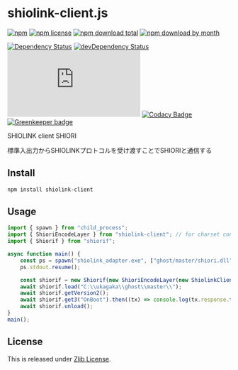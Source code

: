 # shiolink-client.js

[![npm](https://img.shields.io/npm/v/shiolink-client.svg)](https://www.npmjs.com/package/shiolink-client)
[![npm license](https://img.shields.io/npm/l/shiolink-client.svg)](https://www.npmjs.com/package/shiolink-client)
[![npm download total](https://img.shields.io/npm/dt/shiolink-client.svg)](https://www.npmjs.com/package/shiolink-client)
[![npm download by month](https://img.shields.io/npm/dm/shiolink-client.svg)](https://www.npmjs.com/package/shiolink-client)

[![Dependency Status](https://david-dm.org/Narazaka/shiolink-client.js/status.svg)](https://david-dm.org/Narazaka/shiolink-client.js)
[![devDependency Status](https://david-dm.org/Narazaka/shiolink-client.js/dev-status.svg)](https://david-dm.org/Narazaka/shiolink-client.js?type=dev)
[![AppVeyor Build Status](https://ci.appveyor.com/api/projects/status/github/Narazaka/shiolink-client.js?svg=true&branch=master)](https://ci.appveyor.com/project/Narazaka/shiolink-client-js)
[![Codacy Badge](https://api.codacy.com/project/badge/Grade/be433c11636a4a5bad59fe94a976a4b7)](https://www.codacy.com/app/narazaka/shiolink-client.js?utm_source=github.com&amp;utm_medium=referral&amp;utm_content=Narazaka/shiolink-client.js&amp;utm_campaign=Badge_Grade)
[![Greenkeeper badge](https://badges.greenkeeper.io/Narazaka/shiolink-client.js.svg)](https://greenkeeper.io/)

SHIOLINK client SHIORI

標準入出力からSHIOLINKプロトコルを受け渡すことでSHIORIと通信する

## Install

```bash
npm install shiolink-client
```

## Usage

```typescript
import { spawn } from "child_process";
import { ShioriEncodeLayer } from "shiolink-client"; // for charset convert
import { Shiorif } from "shiorif";

async function main() {
    const ps = spawn("shiolink_adapter.exe", ["ghost/master/shiori.dll"]);
    ps.stdout.resume();

    const shiorif = new Shiorif(new ShioriEncodeLayer(new ShiolinkClient(ps.stdout, ps.stdin)));
    await shiorif.load("C:\\ukagaka\\ghost\\master\\");
    await shiorif.getVersion2();
    await shiorif.get3("OnBoot").then((tx) => console.log(tx.response.toString()));
    await shiorif.unload();
}
main();
```

## License

This is released under [Zlib License](http://narazaka.net/license/Zlib?2018).
